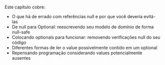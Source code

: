 Este capítulo cobre:
- O que há de errado com referências null e por que você deveria evitá-las
- De null para Optional: reescrevendo seu modelo de domínio de forma null-safe
- Colocando optionals para funcionar: removendo verificações null do seu código
- Diferentes formas de ler o value possivelmente contido em um optional
- Repensando programação considerando values potencialmente ausentes

